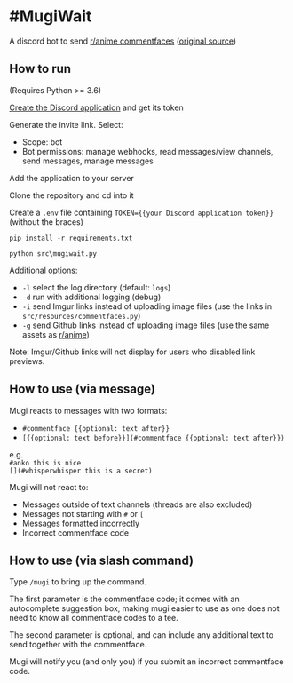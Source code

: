 # \#MugiWait

A discord bot to send [r/anime commentfaces][r/anime] ([original source][r/anime github])

## How to run

(Requires Python >= 3.6)

[Create the Discord application][discordapp] and get its token

Generate the invite link. Select:

- Scope: bot
- Bot permissions: manage webhooks, read messages/view channels, send messages, manage messages

Add the application to your server

Clone the repository and cd into it

Create a `.env` file containing `TOKEN={{your Discord application token}}` (without the braces)

`pip install -r requirements.txt`

`python src\mugiwait.py`

Additional options:

- `-l` select the log directory (default: `logs`)
- `-d` run with additional logging (debug)
- `-i` send Imgur links instead of uploading image files (use the links in `src/resources/commentfaces.py`)
- `-g` send Github links instead of uploading image files (use the same assets as [r/anime][r/anime github])

Note: Imgur/Github links will not display for users who disabled link previews.

## How to use (via message)

Mugi reacts to messages with two formats:

- `#commentface {{optional: text after}}`
- `[{{optional: text before}}](#commentface {{optional: text after}})`

e.g.  
`#anko this is nice`  
`[](#whisperwhisper this is a secret)`

Mugi will not react to:

- Messages outside of text channels (threads are also excluded)
- Messages not starting with `#` or `[`
- Messages formatted incorrectly
- Incorrect commentface code

## How to use (via slash command)

Type `/mugi` to bring up the command.

The first parameter is the commentface code; it comes with an autocomplete suggestion box, making mugi easier to use as one does not need to know all commentface codes to a tee.

The second parameter is optional, and can include any additional text to send together with the commentface.

Mugi will notify you (and only you) if you submit an incorrect commentface code.

[r/anime]: https://old.reddit.com/r/anime/wiki/commentfaces
[r/anime github]: https://github.com/r-anime/comment-face-assets
[discordapp]: https://discord.com/developers/applications/

